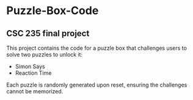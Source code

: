 # Puzzle-Box-Code
CSC 235 final project
-
This project contains the code for a puzzle box that challenges users to solve two puzzles to unlock it:
- Simon Says
- Reaction Time

Each puzzle is randomly generated upon reset, ensuring the challenges cannot be memorized.
